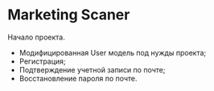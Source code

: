 # Marketing Scaner

Начало проекта.
- Модифицированная User модель под нужды проекта;
- Регистрация;
- Подтверждение учетной записи по почте;
- Восстановление пароля по почте.
